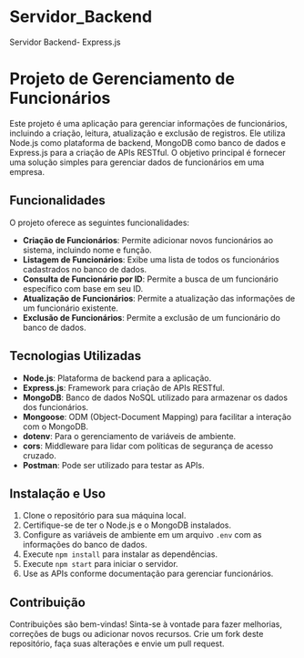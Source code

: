 # Servidor_Backend
Servidor Backend- Express.js

# Projeto de Gerenciamento de Funcionários

Este projeto é uma aplicação para gerenciar informações de funcionários, incluindo a criação, leitura, atualização e exclusão de registros. Ele utiliza Node.js como plataforma de backend, MongoDB como banco de dados e Express.js para a criação de APIs RESTful. O objetivo principal é fornecer uma solução simples para gerenciar dados de funcionários em uma empresa.

## Funcionalidades

O projeto oferece as seguintes funcionalidades:

- **Criação de Funcionários**: Permite adicionar novos funcionários ao sistema, incluindo nome e função.
- **Listagem de Funcionários**: Exibe uma lista de todos os funcionários cadastrados no banco de dados.
- **Consulta de Funcionário por ID**: Permite a busca de um funcionário específico com base em seu ID.
- **Atualização de Funcionários**: Permite a atualização das informações de um funcionário existente.
- **Exclusão de Funcionários**: Permite a exclusão de um funcionário do banco de dados.

## Tecnologias Utilizadas

- **Node.js**: Plataforma de backend para a aplicação.
- **Express.js**: Framework para criação de APIs RESTful.
- **MongoDB**: Banco de dados NoSQL utilizado para armazenar os dados dos funcionários.
- **Mongoose**: ODM (Object-Document Mapping) para facilitar a interação com o MongoDB.
- **dotenv**: Para o gerenciamento de variáveis de ambiente.
- **cors**: Middleware para lidar com políticas de segurança de acesso cruzado.
- **Postman**: Pode ser utilizado para testar as APIs.

## Instalação e Uso

1. Clone o repositório para sua máquina local.
2. Certifique-se de ter o Node.js e o MongoDB instalados.
3. Configure as variáveis de ambiente em um arquivo `.env` com as informações do banco de dados.
4. Execute `npm install` para instalar as dependências.
5. Execute `npm start` para iniciar o servidor.
6. Use as APIs conforme documentação para gerenciar funcionários.

## Contribuição

Contribuições são bem-vindas! Sinta-se à vontade para fazer melhorias, correções de bugs ou adicionar novos recursos. Crie um fork deste repositório, faça suas alterações e envie um pull request.



